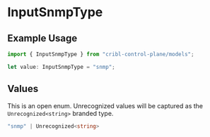 # InputSnmpType

## Example Usage

```typescript
import { InputSnmpType } from "cribl-control-plane/models";

let value: InputSnmpType = "snmp";
```

## Values

This is an open enum. Unrecognized values will be captured as the `Unrecognized<string>` branded type.

```typescript
"snmp" | Unrecognized<string>
```